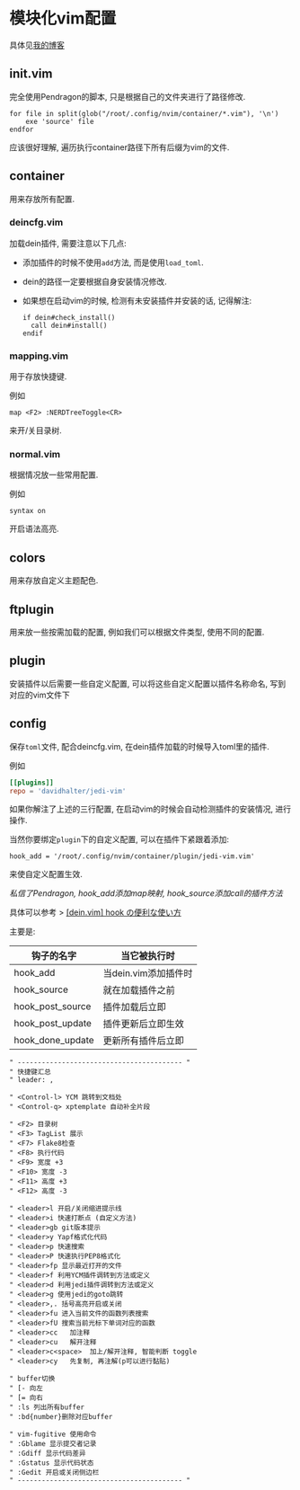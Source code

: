 # 模块化vim配置

具体见[我的博客](https://lijianxun.top/?p=118)

## init.vim

完全使用Pendragon的脚本, 只是根据自己的文件夹进行了路径修改.

```vim
for file in split(glob("/root/.config/nvim/container/*.vim"), '\n')
    exe 'source' file
endfor
```

应该很好理解, 遍历执行container路径下所有后缀为vim的文件.

## container

用来存放所有配置.

### deincfg.vim

加载dein插件, 需要注意以下几点:

- 添加插件的时候不使用`add`方法, 而是使用`load_toml`.
- dein的路径一定要根据自身安装情况修改.
- 如果想在启动vim的时候, 检测有未安装插件并安装的话, 记得解注:

    ```vim
    if dein#check_install()
      call dein#install()
    endif
    ```

### mapping.vim

用于存放快捷键.

例如

`map <F2> :NERDTreeToggle<CR>`

来开/关目录树.

### normal.vim

根据情况放一些常用配置.

例如

`syntax on`

开启语法高亮.

## colors

用来存放自定义主题配色.

## ftplugin

用来放一些按需加载的配置, 例如我们可以根据文件类型, 使用不同的配置.

## plugin

 安装插件以后需要一些自定义配置, 可以将这些自定义配置以插件名称命名, 写到对应的vim文件下
 
## config

保存`toml`文件, 配合deincfg.vim, 在dein插件加载的时候导入toml里的插件.

例如

```toml
[[plugins]]
repo = 'davidhalter/jedi-vim'
```

如果你解注了上述的三行配置, 在启动vim的时候会自动检测插件的安装情况, 进行操作.

当然你要绑定`plugin`下的自定义配置, 可以在插件下紧跟着添加:

`hook_add = '/root/.config/nvim/container/plugin/jedi-vim.vim'`

来使自定义配置生效.

*私信了Pendragon, hook_add添加map映射, hook_source添加call的插件方法*

具体可以参考 > [\[dein.vim\] hook の便利な使い方](https://qiita.com/delphinus/items/cd221a450fd23506e81a)

主要是:

|钩子的名字|当它被执行时|
|---|---|
|hook_add|当dein.vim添加插件时|
|hook_source|就在加载插件之前|
|hook_post_source|插件加载后立即|
|hook_post_update|插件更新后立即生效|
|hook_done_update|更新所有插件后立即|

```
" ----------------------------------------- "
" 快捷键汇总
" leader: ,

" <Control-l> YCM 跳转到文档处
" <Control-q> xptemplate 自动补全片段

" <F2> 目录树
" <F3> TagList 展示
" <F7> Flake8检查
" <F8> 执行代码
" <F9> 宽度 +3
" <F10> 宽度 -3
" <F11> 高度 +3
" <F12> 高度 -3

" <leader>l 开启/关闭缩进提示线
" <leader>i 快速打断点 (自定义方法)
" <leader>gb git版本提示
" <leader>y Yapf格式化代码
" <leader>p 快速搜索
" <leader>P 快速执行PEP8格式化
" <leader>fp 显示最近打开的文件
" <leader>f 利用YCM插件调转到方法或定义
" <leader>d 利用jedi插件调转到方法或定义
" <leader>g 使用jedi的goto跳转
" <leader>,. 括号高亮开启或关闭
" <leader>fu 进入当前文件的函数列表搜索
" <leader>fU 搜索当前光标下单词对应的函数
" <leader>cc   加注释
" <leader>cu   解开注释
" <leader>c<space>  加上/解开注释, 智能判断 toggle
" <leader>cy   先复制, 再注解(p可以进行黏贴)

" buffer切换
" [- 向左
" [= 向右
" :ls 列出所有buffer
" :bd{number}删除对应buffer

" vim-fugitive 使用命令
" :Gblame 显示提交者记录
" :Gdiff 显示代码差异
" :Gstatus 显示代码状态
" :Gedit 开启或关闭侧边栏
" ----------------------------------------- "
```
